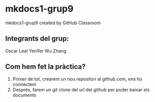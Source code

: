 # mkdocs1-grup9
mkdocs1-grup9 created by GitHub Classroom

## Integrants del grup:
Oscar Leal
Yenifer Wu Zhang

## Com hem fet la pràctica?
1. Primer de tot, crearem un nou repositori al github.com, ens ho connectem  
2. Després, farem un git clone del url del github per poder baixar els documents

